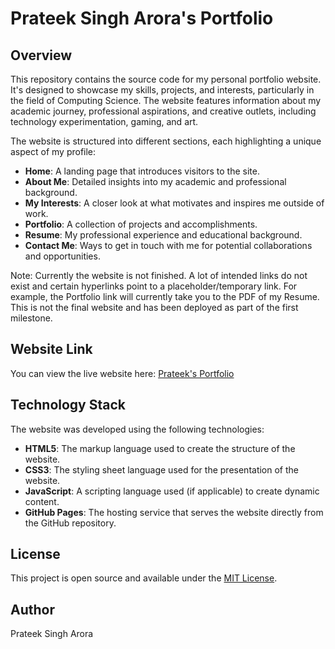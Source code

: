 # Prateek Singh Arora's Portfolio

## Overview

This repository contains the source code for my personal portfolio website. It's designed to showcase my skills, projects, and interests, particularly in the field of Computing Science. The website features information about my academic journey, professional aspirations, and creative outlets, including technology experimentation, gaming, and art.

The website is structured into different sections, each highlighting a unique aspect of my profile:

- **Home**: A landing page that introduces visitors to the site.
- **About Me**: Detailed insights into my academic and professional background.
- **My Interests**: A closer look at what motivates and inspires me outside of work.
- **Portfolio**: A collection of projects and accomplishments.
- **Resume**: My professional experience and educational background.
- **Contact Me**: Ways to get in touch with me for potential collaborations and opportunities.

Note: Currently the website is not finished. A lot of intended links do not exist and certain hyperlinks point to a placeholder/temporary link. For example, the Portfolio link will currently take you to the PDF of my Resume. This is not the final website and has been deployed as part of the first milestone.

## Website Link

You can view the live website here: [Prateek's Portfolio]([http://<username>.github.io/<repository>](https://the-pirated-sardar.github.io/personal-website/))

## Technology Stack

The website was developed using the following technologies:

- **HTML5**: The markup language used to create the structure of the website.
- **CSS3**: The styling sheet language used for the presentation of the website.
- **JavaScript**: A scripting language used (if applicable) to create dynamic content.
- **GitHub Pages**: The hosting service that serves the website directly from the GitHub repository.

## License

This project is open source and available under the [MIT License](LICENSE).

## Author

Prateek Singh Arora
